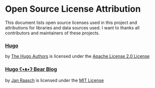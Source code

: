 # Open Source License Attribution

This document lists open source licenses used in this project and attributions for libraries and data sources used. I want to thanks all contributors and maintainers of these projects.

### [Hugo](https://github.com/gohugoio/hugo)

by [The Hugo Authors](https://github.com/gohugoio) is licensed under the [Apache License 2.0 License](https://github.com/gohugoio/hugo/blob/master/LICENSE)

### [Hugo ʕ•ᴥ•ʔ Bear Blog](https://github.com/janraasch/hugo-bearblog)

by [Jan Raasch](https://github.com/janraasch) is licensed under the [MIT License](https://github.com/janraasch/hugo-bearblog/blob/master/LICENSE)
